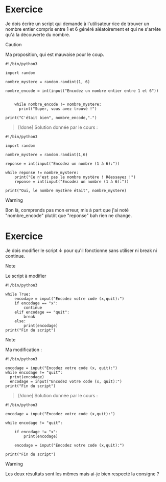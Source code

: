 # Exercice

Je dois écrire un script qui demande à l'utilisateur·rice de trouver un nombre entier compris entre 1 et 6 généré aléatoirement et qui ne s'arrête qu'à la découverte du nombre.

>[!caution]
>Ma proposition, qui est mauvaise pour le coup.
```
#!/bin/python3

import random

nombre_mystere = random.randint(1, 6)

nombre_encode = int(input("Encodez un nombre entier entre 1 et 6"))

  
    while nombre_encode != nombre_mystere:
      print("Super, vous avez trouvé !")
      
print("C'était bien", nombre_encode,".")
```

>[!done]
> Solution donnée par le cours :
```
#!/bin/python3

import random

nombre_mystere = random.randint(1,6)

reponse = int(input("Encodez un nombre (1 à 6):"))

while reponse != nombre_mystere:
    print("Ce n'est pas le nombre mystère ! Réessayez !")
    reponse = int(input("Encodez un nombre (1 à 6):"))

print("Oui, le nombre mystère était", nombre_mystere)
```

>[!warning]
> Bon là, comprends pas mon erreur, mis à part que j'ai noté "nombre_encode" plutôt que "reponse" bah rien ne change.


# Exercice

Je dois modifier le script ↓ pour qu'il fonctionne sans utiliser ni break ni continue.

>[!note]
> Le script à modifier
```
#!/bin/python3

while True:
    encodage = input("Encodez votre code (x,quit):")
    if encodage == "x":
        continue
    elif encodage == "quit":
        break
    else:
        print(encodage)
print("Fin du script")
```

>[!note]
> Ma modification :
```
#!/bin/python3

encodage = input("Encodez votre code (x, quit):")
while encodage != "quit":
  print(encodage)
  encodage = input("Encodez votre code (x, quit):")
print("Fin du script")
```

>[!done]
> Solution donnée par le cours :
```
#!/bin/python3

encodage = input("Encodez votre code (x,quit):")

while encodage != "quit":

    if encodage != "x":
        print(encodage)

    encodage = input("Encodez votre code (x,quit):")
    
print("Fin du script")
```

>[!warning]
> Les deux résultats sont les mêmes mais ai-je bien respecté la consigne ?

